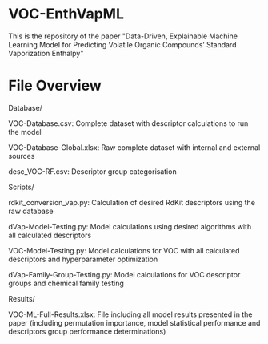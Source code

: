 # VOC-EnthVapML
This is the repository of the paper "Data-Driven, Explainable Machine Learning Model for Predicting Volatile Organic Compounds’ Standard Vaporization Enthalpy"




# File Overview

Database/

VOC-Database.csv: Complete dataset with descriptor calculations to run the model

VOC-Database-Global.xlsx: Raw complete dataset with internal and external sources

desc_VOC-RF.csv: Descriptor group categorisation


Scripts/

rdkit_conversion_vap.py: Calculation of desired RdKit descriptors using the raw database

dVap-Model-Testing.py: Model calculations using desired algorithms with all calculated descriptors

VOC-Model-Testing.py: Model calculations for VOC with all calculated descriptors and hyperparameter optimization

dVap-Family-Group-Testing.py: Model calculations for VOC descriptor groups and chemical family testing



Results/

VOC-ML-Full-Results.xlsx: File including all model results presented in the paper (including permutation importance, model statistical performance and descriptors group performance determinations)

